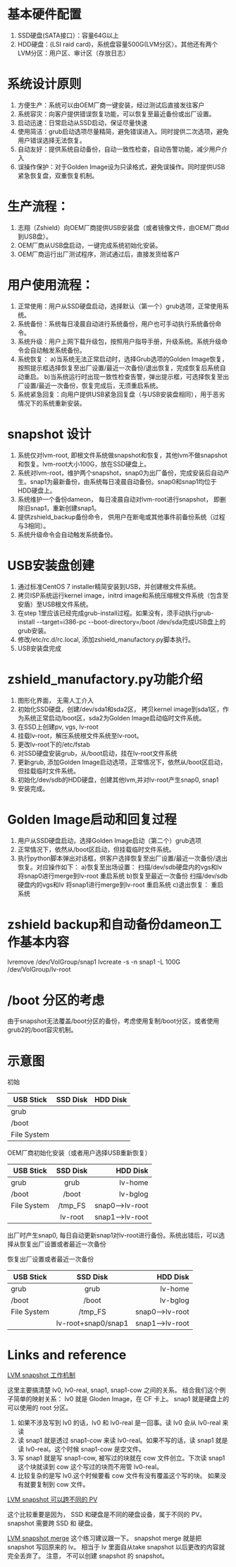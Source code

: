 
基本硬件配置
============
1. SSD硬盘(SATA接口）：容量64G以上
2. HDD硬盘：(LSI raid card)，系统盘容量500G(LVM分区）。其他还有两个LVM分区：用户区、审计区（存放日志）

系统设计原则
============
1. 方便生产：系统可以由OEM厂商一键安装，经过测试后直接发往客户
2. 系统容灾：向客户提供错误恢复功能，可以恢复至最近备份或出厂设置。
3. 启动迅速：日常启动从SSD启动，保证尽量快速
4. 使用简洁：grub启动选项尽量精简，避免错误进入。同时提供二次选项，避免用户错误选择无法恢复。 
5. 自动友好：提供系统自动备份，自动一致性检查，自动告警功能，减少用户介入
6. 误操作保护：对于Golden Image设为只读格式，避免误操作。同时提供USB紧急恢复盘，双重恢复机制。 

生产流程：
==========
1. 志翔（Zshield）向OEM厂商提供USB安装盘（或者镜像文件，由OEM厂商dd到USB盘）。 
2. OEM厂商从USB盘启动，一键完成系统初始化安装。
3. OEM厂商运行出厂测试程序，测试通过后，直接发货给客户

用户使用流程：
=============
1. 正常使用：用户从SSD硬盘启动，选择默认（第一个）grub选项，正常使用系统。
2. 系统备份：系统每日凌晨自动进行系统备份，用户也可手动执行系统备份命令。
3. 系统升级：用户上网下载升级包，按照用户指导手册，升级系统。系统升级命令会自动触发系统备份。
4. 系统恢复：
            a)当系统无法正常启动时，选择Grub选项的Golden Image恢复，按照提示框选择恢复至出厂设置/最近一次备份/退出恢复，完成恢复后系统自动重启。
            b)当系统运行时出现一致性检查告警，弹出提示框，可选择恢复至出厂设置/最近一次备份，恢复完成后，无须重启系统。
5. 系统紧急回复：向用户提供USB紧急回复盘（与USB安装盘相同），用于恶劣情况下的系统重新安装。 
					
snapshot 设计
================
1. 系统仅对lvm-root, 即根文件系统做snapshot和恢复，其他lvm不做snapshot和恢复。lvm-root大小100G，放在SSD硬盘上。
2. 系统对lvm-root，维护两个snapshot，snap0为出厂备份，完成安装后自动产生。snap1为最新备份，由系统每日凌晨自动备份。snap0和snap1均位于HDD硬盘上。 
3. 系统维护一个备份dameon， 每日凌晨自动对lvm-root进行snapshot， 即删除旧snap1，重新创建snap1。
4. 提供zshield_backup备份命令， 供用户在断电或其他事件前备份系统（过程与3相同）。
5. 系统升级命令会自动触发系统备份。

USB安装盘创建
===================
1. 通过标准CentOS 7 installer精简安装到USB，并创建根文件系统。
2. 拷贝ISP系统运行kernel image，initrd image和系统压缩根文件系统（包含至安盾）至USB根文件系统。
3. 在step 1里应该已经完成grub-install过程。如果没有，须手动执行grub-install --target=i386-pc --boot-directory=/boot /dev/sda完成USB盘上的grub安装。
4. 修改/etc/rc.d/rc.local, 添加zshield_manufactory.py脚本执行。
5. USB安装盘完成

zshield_manufactory.py功能介绍
===================
1. 图形化界面， 无需人工介入
2. 初始化SSD硬盘，创建/dev/sda1和sda2区， 拷贝kernel image到sda1区，作为系统正常启动/boot区，sda2为Golden Image启动临时文件系统。
3. 在SSD上创建pv, vgs, lv-root
4. 挂载lv-root，解压系统根文件系统至lv-root。 
5. 更改lv-root下的/etc/fstab
6. 对SSD硬盘安装grub，从/boot启动，挂在lv-root文件系统
7. 更新grub, 添加Golden Image启动选项，正常情况下，依然从/boot区启动，但挂载临时文件系统。
8. 初始化/dev/sdb的HDD硬盘，创建其他lvm,并对lv-root产生snap0, snap1
9. 安装完成。

Golden Image启动和回复过程
===================
1. 用户从SSD硬盘启动，选择Golden Image启动（第二个）grub选项
2. 正常情况下，依然从/boot区启动，但挂载临时文件系统。
3. 执行python脚本弹出对话框，供客户选择恢复至出厂设置/最近一次备份/退出恢复。对应操作如下：
	 a)恢复至出场设置：
				扫描/dev/sdb硬盘内的vgs和lv
				将snap0进行merge到lv-root
				重启系统
	 b)恢复至最近一次备份 
				扫描/dev/sdb硬盘内的vgs和lv
				将snap1进行merge到lv-root
				重启系统
	 c)退出恢复：
	      重启系统			


zshield backup和自动备份dameon工作基本内容
===================
lvremove /dev/VolGroup/snap1
lvcreate -s -n snap1 -L 100G /dev/VolGroup/lv-root


/boot 分区的考虑
================
由于snapshot无法覆盖/boot分区的备份，考虑使用复制/boot分区，或者使用grub2的/boot容灾机制。


示意图
============

初始

| USB Stick   | SSD Disk|  HDD Disk |
| ----        | :--:    |   -------:|
| grub        |         |           |
| /boot       |         |           |
| File System |         |           |


OEM厂商初始化安装（或者用户选择USB重新恢复）

| USB Stick   | SSD Disk            |  HDD Disk       |
| ----        | :--:                |         -------:|
| grub        | grub                | lv-home         |
| /boot       | /boot               | lv-bglog        |
| File System | /tmp_FS             | snap0-->lv-root |
|             | lv-root             | snap1-->lv-root |
                        

出厂时产生snap0, 每日自动更新snap1对lv-root进行备份。系统出错后，可以选择从恢复出厂设置或者最近一次备份

恢复出厂设置或者最近一次备份

| USB Stick   | SSD Disk            |  HDD Disk       |
| ----        | :--:                |         -------:|
| grub        | grub                | lv-home         |
| /boot       | /boot               | lv-bglog        |
| File System | /tmp_FS             | snap0-->lv-root |
|             | lv-root+snap0/snap1 | snap1-->lv-root |



Links and reference
===================

[LVM snapshot 工作机制](https://www.clevernetsystems.com/lvm-snapshots-explained/)

这里主要搞清楚 lv0, lv0-real, snap1, snap1-cow 之间的关系。
结合我们这个例子简单的映射关系：
lv0 就是 Gloden Image，在 CF 卡上。 
snap1 就是硬盘上的可以使用的 root 分区。


1. 如果不涉及写到 lv0 的话，lv0 和 lv0-real 是一回事。读 lv0 会从 lv0-real 来读
2. 读 snap1 就是透过 snap1-cow 来读 lv0-real。如果不写的话，读 snap1 就是读
   lv0-real。这个时候 snap1-cow 是空文件。
3. 写 snap1 就是写 snap1-cow, 被写过的块就在 cow 文件创立。下次读 snap1 这个块就读到
  cow 这个写过的块而不用管 lv0-real。
4. 比较复杂的是写 lv0.这个时候要看 cow 文件有没有覆盖这个写的块。
  如果没有就要复制到 cow 文件。


[LVM snapshot 可以跨不同的 PV](https://stackoverflow.com/questions/28942795/lvm-create-snapshot-between-volume-groups)

这个比较重要是因为， SSD 和硬盘是不同的硬盘设备，属于不同的 PV。
snapshot 需要跨 SSD 和 硬盘。

[LVM snapshot merge](https://www.thegoldfish.org/2011/09/reverting-to-a-previous-snapshot-using-linux-lvm/)
这个练习建议跟一下。 snapshot merge 就是把 snapshot 写回原来的 lv。
相当于 lv 里面自从take snapshot 以后更改的内容就完全丢弃了。
注意， 不可以创建 snapshot 的 snapshot。


